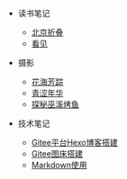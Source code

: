 <!-- docs/_sidebar.md --> 

* 读书笔记

  * [北京折叠](posts/beijingzhedie) 
  * [看见](posts/kanjian)

* 摄影

  * [花海芳踪](posts/huahaifangzong) 
  * [青涩年华](posts/qingsenianhua)
  * [探秘巫溪烤鱼](posts/wuxikaoyu) 

* 技术笔记

  * [Gitee平台Hexo博客搭建](posts/hexoblog) 
  * [Gitee图床搭建](posts/giteepic)
  * [Markdown使用](posts/hexomarkdown)
